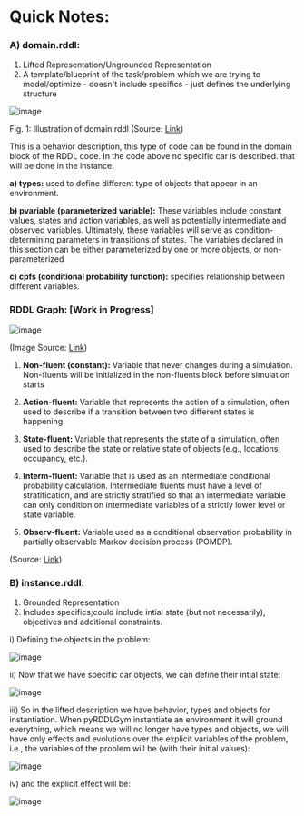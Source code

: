 # Quick Notes:

### A) domain.rddl:
  1.  Lifted Representation/Ungrounded Representation
  2.  A template/blueprint of the task/problem which we are trying to model/optimize - doesn't include specifics - just defines the underlying structure
   

![image](https://user-images.githubusercontent.com/129742046/232253763-e7a87679-2796-4a95-b909-97a35cc9a7f6.png)

Fig. 1: Illustration of domain.rddl (Source: [Link](https://ataitler.github.io/IPPC2023/infrastructure.html))

This is a behavior description, this type of code can be found in the domain block of the RDDL code. In the code above no specific car is described. that will be done in the instance.


**a) types:** used to define different type of objects that appear in an environment.

**b) pvariable (parameterized variable):** These variables include constant values, states and action variables, as well as potentially intermediate and observed variables. Ultimately, these variables will serve as condition-determining parameters in transitions of states. The variables declared in this section can be either parameterized by one or more objects, or non-parameterized

**c) cpfs (conditional probability function):** specifies relationship between different variables.


### RDDL Graph: [Work in Progress]

![image](https://user-images.githubusercontent.com/129742046/232253581-a46eecbf-3e7f-4958-9fce-587c258b971b.png)

(Image Source: [Link](https://github.com/ataitler/pyRDDLGym/blob/main/docs/rddlgraph.png))


 1. **Non-fluent (constant):** Variable that never changes during a simulation. Non-fluents will be initialized in the non-fluents block before simulation starts
    
 2. **Action-fluent:** Variable that represents the action of a simulation, often used to describe if a transition between two different states is happening.
    
 3. **State-fluent:** Variable that represents the state of a simulation, often used to describe the state or relative state of objects (e.g., locations, occupancy, etc.).
    
 4. **Interm-fluent:** Variable that is used as an intermediate conditional probability calculation. Intermediate fluents must have a level of stratification, and are strictly stratified so that an intermediate variable can only condition on intermediate variables of a strictly lower level or state variable.

 6. **Observ-fluent:** Variable used as a conditional observation probability in partially observable Markov decision process (POMDP).
    
(Source: [Link](https://github.com/ataitler/pyRDDLGym/blob/main/docs/rddl.rst))    
    
### B) instance.rddl:
 1. Grounded Representation
 2. Includes specifics;could include intial state (but not necessarily), objectives and additional constraints. 
    
    
i) Defining the objects in the problem: 

![image](https://user-images.githubusercontent.com/129742046/232256799-94255e80-3384-4f65-9dda-b7aa54dda466.png)


ii) Now that we have specific car objects, we can define their intial state:

![image](https://user-images.githubusercontent.com/129742046/232256845-08d0f2a0-3e6c-46fe-a683-2ee07aae6d06.png)

iii) So in the lifted description we have behavior, types and objects for instantiation. When pyRDDLGym instantiate an environment it will ground everything, which means we will no longer have types and objects, we will have only effects and evolutions over the explicit variables of the problem, i.e., the variables of the problem will be (with their initial values):

![image](https://user-images.githubusercontent.com/129742046/232256896-1d7e9437-9b89-4919-bd67-fa2bf8952101.png)

iv) and the explicit effect will be:

![image](https://user-images.githubusercontent.com/129742046/232257008-cd83534c-acfd-4eb5-b72e-a6060d639fd4.png)



